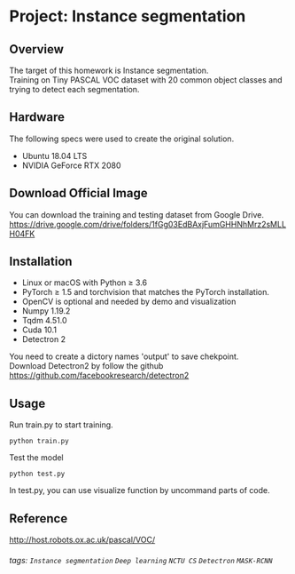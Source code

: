 # Project: Instance segmentation

## Overview
The target of this homework is Instance segmentation.  
Training on Tiny PASCAL VOC dataset with 20 common object classes and trying to detect each segmentation.

## Hardware
The following specs were used to create the original solution.

* Ubuntu 18.04 LTS
* NVIDIA GeForce RTX 2080

## Download Official Image
You can download the training and testing dataset from Google Drive.  
https://drive.google.com/drive/folders/1fGg03EdBAxjFumGHHNhMrz2sMLLH04FK

## Installation
* Linux or macOS with Python ≥ 3.6
* PyTorch ≥ 1.5 and torchvision that matches the PyTorch installation.
* OpenCV is optional and needed by demo and visualization
* Numpy 1.19.2
* Tqdm 4.51.0
* Cuda 10.1
* Detectron 2
 
You need to create a dictory names 'output' to save chekpoint.  
Download Detectron2 by follow the github  
https://github.com/facebookresearch/detectron2
  
## Usage
Run train.py to start training.   
```
python train.py
```

Test the model  
```
python test.py
```  
In test.py, you can use visualize function by uncommand parts of code.

## Reference
http://host.robots.ox.ac.uk/pascal/VOC/   

###### tags: `Instance segmentation` `Deep learning` `NCTU CS` `Detectron` `MASK-RCNN`
